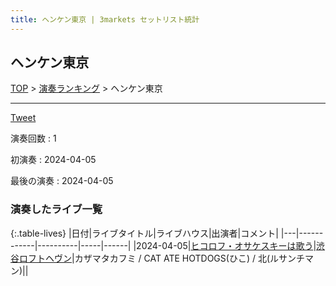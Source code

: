 ```yaml
---
title: ヘンケン東京 | 3markets セットリスト統計
---
```

## ヘンケン東京


[TOP](/setlist/) > [演奏ランキング](songs.html) > ヘンケン東京

___

<a href="https://twitter.com/share?ref_src=twsrc%5Etfw" data-text="3markets[ ]セットリスト > ヘンケン東京" class="twitter-share-button" data-via="3markets" data-hashtags="3markets" data-related="3markets" data-show-count="false">Tweet</a>

演奏回数
: 1

初演奏
: 2024-04-05

最後の演奏
: 2024-04-05









### 演奏したライブ一覧

{:.table-lives}
|日付|ライブタイトル|ライブハウス|出演者|コメント|
|---|------------|----------|-----|------|
|<span class="nowrap">2024-04-05</span>|[ヒコロフ・オサケスキーは歌う](live110.html)|[渋谷ロフトヘヴン](livehouse074.html)|カザマタカフミ / CAT ATE HOTDOGS(ひこ) / 北(ルサンチマン)||



<script async src="https://platform.twitter.com/widgets.js" charset="utf-8"></script>